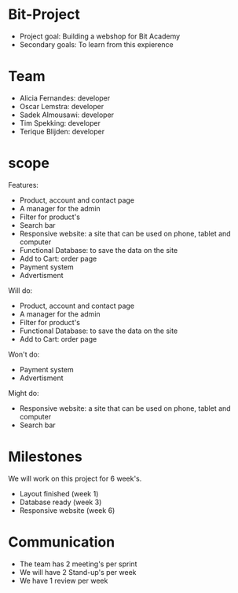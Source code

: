 # Bit-Project
- Project goal: Building a webshop for Bit Academy
- Secondary goals: To learn from this expierence


# Team
- Alicia Fernandes: developer
- Oscar Lemstra: developer
- Sadek Almousawi: developer
- Tim Spekking: developer
- Terique Blijden: developer


# scope
Features:
- Product, account and contact page
- A manager for the admin
- Filter for product's
- Search bar
- Responsive website: a site that can be used on phone, tablet and computer
- Functional Database: to save the data on the site
- Add to Cart: order page
- Payment system
- Advertisment

Will do:
- Product, account and contact page
- A manager for the admin
- Filter for product's
- Functional Database: to save the data on the site
- Add to Cart: order page

Won't do:
- Payment system
- Advertisment


Might do:
- Responsive website: a site that can be used on phone, tablet and computer
- Search bar

# Milestones
We will work on this project for 6 week's.

- Layout finished (week 1)
- Database ready (week 3)
- Responsive website (week 6)


# Communication
- The team has 2 meeting's per sprint
- We will have 2 Stand-up's per week
- We have 1 review per week

